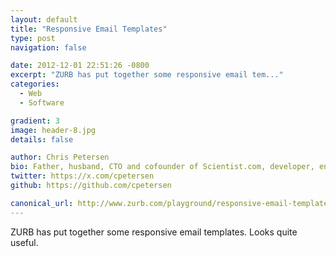 ```yaml
---
layout: default
title: "Responsive Email Templates"
type: post
navigation: false

date: 2012-12-01 22:51:26 -0800
excerpt: "ZURB has put together some responsive email tem..."
categories:
  - Web
  - Software

gradient: 3
image: header-8.jpg
details: false

author: Chris Petersen
bio: Father, husband, CTO and cofounder of Scientist.com, developer, entrepreneur and technologist.
twitter: https://x.com/cpetersen
github: https://github.com/cpetersen

canonical_url: http://www.zurb.com/playground/responsive-email-templates
---
```



ZURB has put together some responsive email templates. Looks quite useful.
